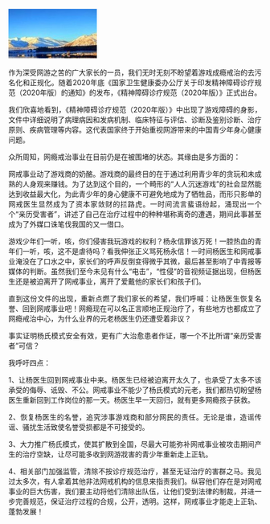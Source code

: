 <img src="https://raw.githubusercontent.com/ZjzMisaka/iaders/master/img/2021/05/efed9-006XnhpCgy1gh2m4jekwzj304w02rmxv.jpg"></p>
<p align="justify">作为深受网游之苦的广大家长的一员，我们无时无刻不盼望着游戏成瘾戒治的去污名化和正规化。随着2020年底《国家卫生健康委办公厅关于印发精神障碍诊疗规范（2020年版）的通知》的发布，《精神障碍诊疗规范（2020年版）》正式出台。<span id="more-10745"></span></p>
<p align="justify">我们欣喜地看到，《精神障碍诊疗规范（2020年版）》中出现了游戏障碍的身影，文件中详细说明了病理病因和发病机制、临床特征与评估、诊断及鉴别诊断、治疗原则、疾病管理等内容。这代表国家终于开始重视网游带来的中国青少年身心健康问题。</p>
<p align="justify">众所周知，网瘾戒治事业在目前仍是在被围堵的状态。其缘由是多方面的：</p>
<p align="justify">网戒事业动了游戏商的奶酪。游戏商的最终目的在于通过利用青少年的贪玩和未成熟的人身观来赚钱。为了达到这个目的，一个畸形的“人人沉迷游戏”的社会显然能达到收益最大化，为此青少年的身心健康不可避免地成为了牺牲品，而形只影单的网戒医生显然成为了资本家敛财的拦路虎。一时间流言蜚语纷起，涌现出一个个“亲历受害者”，讲述了自己在治疗过程中的种种堪称离奇的遭遇，期间此事甚至成为了外媒口诛笔伐我国的又一借口。</p>
<p align="justify">游戏少年们一听，咳，你们侵害我玩游戏的权利？杨永信罪该万死！一腔热血的青年们一听，咳，这不是虐待吗？看我伸张正义骂死杨永信！一时间杨医生和网戒事业淹没在了口水之中，家长们的呼声反倒变得微乎其微，最后甚至影响了中青报等媒体的判断。虽然我们至今未见有什么“电击”，“性侵”的音视频证据出现，但杨医生还是被迫离开了网戒事业，离开了爱戴他的家长们和孩子们。</p>
<p align="justify">直到这份文件的出现，重新点燃了我们家长的希望，我们呼喊：让杨医生恢复名誉、回到网戒事业吧！网瘾现在可以名正言顺地正规治疗了，有些地方也都成立了网瘾戒治中心，为什么业界的元老杨医生仍还遭受着非议？</p>
<p align="justify">事实证明杨氏模式安全有效，更有广大治愈患者作证，哪一个不比所谓“亲历受害者”可信？</p>
<p align="justify">我呼吁四点：</p>
<p align="justify">1、让杨医生回到网戒事业中来。杨医生已经被迫离开太久了，也承受了太多不该承受的侮辱、诋毁、不公。网戒事业不能少了杨氏模式的元老，我们都热切盼望杨医生重新回到工作岗位的那一天。杨医生早一天回归，就有更多网瘾孩子获救。</p>
<p align="justify">2、恢复杨医生的名誉，追究涉事游戏商和部分网民的责任。无论是谁，造谣传谣、骚扰生活致使名誉受损都是不可接受的。</p>
<p align="justify">3、大力推广杨氏模式，使其扩散到全国，尽最大可能弥补网戒事业被攻击期间产生的治疗空缺，让尽可能多收到网游戕害的青少年重新走上正轨。</p>
<p align="justify">4、相关部门加强监管，清除不按诊疗规范治疗，甚至无证治疗的害群之马。我见过太多次，有人拿着其他非法网戒机构的信息来指责我们。纵容他们存在是对网戒事业的巨大伤害，我们要主动将他们清除出队伍，让他们受到法律的制裁，并进一步完善规范，保证治疗过程的合规，公开，透明。这样，网戒事业才能走上正轨、蓬勃发展！</p>